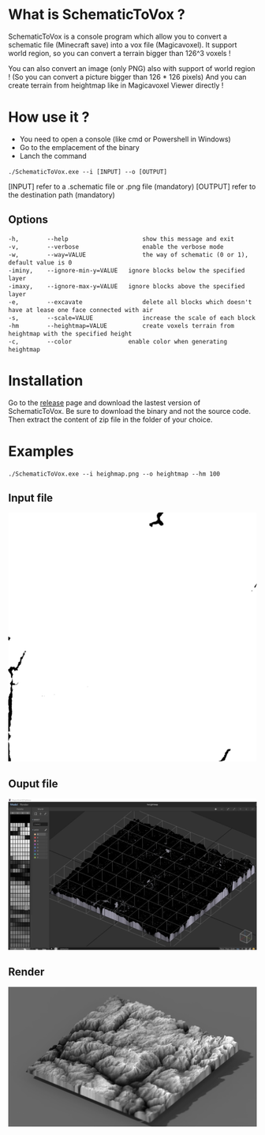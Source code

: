 # What is SchematicToVox ? 

SchematicToVox is a console program which allow you to convert a schematic file (Minecraft save) into a vox file (Magicavoxel).
It support world region, so you can convert a terrain bigger than 126^3 voxels ! 

You can also convert an image (only PNG) also with support of world region ! (So you can convert a picture bigger than 126 * 126 pixels)
And you can create terrain from heightmap like in Magicavoxel Viewer directly !

# How use it ? 

- You need to open a console (like cmd or Powershell in Windows)
- Go to the emplacement of the binary
- Lanch the command

`./SchematicToVox.exe --i [INPUT] --o [OUTPUT]`

[INPUT] refer to a .schematic file or .png file (mandatory)
[OUTPUT] refer to the destination path (mandatory)

## Options

```
-h,        --help                     show this message and exit
-v,        --verbose                  enable the verbose mode
-w,        --way=VALUE                the way of schematic (0 or 1), default value is 0
-iminy,    --ignore-min-y=VALUE   ignore blocks below the specified layer
-imaxy,    --ignore-max-y=VALUE   ignore blocks above the specified layer
-e,        --excavate                 delete all blocks which doesn't have at lease one face connected with air
-s,        --scale=VALUE              increase the scale of each block
-hm        --heightmap=VALUE          create voxels terrain from heightmap with the specified height
-c,        --color                enable color when generating heightmap
 ```
 
 # Installation 
 
 Go to the [release](https://github.com/Zarbuz/SchematicToVox/releases) page and download the lastest version of SchematicToVox. Be sure to download the binary and not the source code. 
Then extract the content of zip file in the folder of your choice.

# Examples

`./SchematicToVox.exe --i heighmap.png --o heightmap --hm 100`

## Input file
![](img/heightmap.png)

## Ouput file
![](img/output.jpg)

## Render
![](img/render.png)

